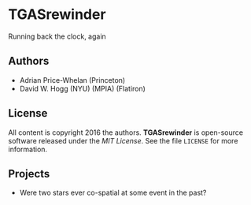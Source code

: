 # TGASrewinder
Running back the clock, again

## Authors
- Adrian Price-Whelan (Princeton)
- David W. Hogg (NYU) (MPIA) (Flatiron)

## License
All content is copyright 2016 the authors.
**TGASrewinder** is open-source software released under the *MIT License*.
See the file `LICENSE` for more information.

## Projects
- Were two stars ever co-spatial at some event in the past?
